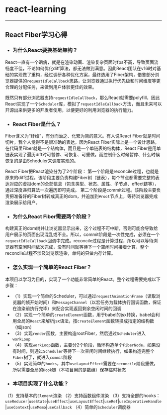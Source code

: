 # react-learning 

----------------------------------------

## React Fiber学习心得

- ### 为什么React要换基础架构？

React一直有一个诟病，就是在渲染动画、渲染复杂页面时fps不高，导致页面流畅度不佳，不论如何优化diff算法，都无法做到满意。因此React团队在v16时对基础的实现做了重构，经过调研各种优化方案，最终选用了Fiber架构，借鉴部分浏览器提供的`requestIdleCallback`思路，让浏览器通过执行优先级和时间维度等更合理的分配任务，来做到用户体验更佳的效果。

既然只有部分浏览器支持`requestIdleCallback`，那么React就需要polyfill，因此React实现了一个`Scheduler`库，模拟了`requestIdleCallback`方法，而且未来可以开源出来供更多的开发者使用，以便更好的利用浏览器的执行能力。

- ### React Fiber是什么？

Fiber含义为“纤维”，有分而治之、化繁为简的意义。有人说React Fiber就是时间切片，我个人觉得不是很准确的表达，因为React Fiber实际上是一个设计思路，在代码里Fiber就是一个结构体，而且是一个单链表的结构体，React Fiber是用单链表实现了遍历diff时可暂停、可恢复、可重做。而控制什么时候暂停、什么时候恢复的是由Scheduler来调度实现的。

React Fiber把React渲染分为了2个阶段：
第一个阶段是reconcile过程，也就是原来的diff过程。该阶段主要负责构建Fiber树（链表），每个节点都需要完整的表达对应的虚拟dom的全部信息（包含类型、状态、属性、子节点、effect链等），通过深度递归算法一次遍历即可完成。
第二个阶段是commit过程。该阶段主要负责把准备好的Fiber树转成真正的dom，并追加到`#root`节点上，等待浏览器完成渲染展示给用户。

- ### 为什么React Fiber需要两个阶段？

构建真正的dom树并让浏览器显示出来，这个过程不可中断，否则可能会导致给用户展示的页面出现混乱或不全。所以，commit阶段是一次性完成，必须在一个`requestIdleCallback`回调中完成。reconcile过程是计算过程，所以可以等待浏览器有空闲时间依次完成，没有时间就等待下一个空闲时间接着计算，整个reconcile过程不涉及浏览器渲染，单纯的只做内存计算。

- ### 怎么实现一个简单的React Fiber？

本项目以学习为目的，实现了一个功能非常简单的React。整个过程需要完成以下步骤：
* （1）实现一个简单的Scheduler，可以通过`requestAnimationFrame`（读取浏览器的帧开始时间）和`MessageChannel`（以宏任务为载体执行回调函数，保证在渲染前执行完毕）来配合实现返回剩余空闲时间的回调
* （2）实现一个简单的`createElement`函数，用于babel的jsx转换，babel会利用全局的`React`来解析jsx语法，按`createElement`函数转换成指定的结构数（如json）
* （3）实现`render`函数，主要构造rootFiber，然后通过`Scheduler`进入`workLoop`
* （4）实现`workLoop`函数，主要分2个阶段，循环构造单个`FiberNode`，如果没有时间，则通过`Scheduler`等待下一次空闲时间继续执行，如果构造完整个`Fiber`树了，就进入`commit`阶段
* （5）实现简单的`hooks`，其中`useLayoutEffect`需要在`reconcile`阶段重做，所以需要全局的`Hook`链（本项目用的是数组）保存临时状态


- ### 本项目实现了什么功能？
（1）支持基本的`Element`渲染
（2）支持函数组件渲染
（3）支持全部的hooks：`useReducer`|`useState`|`useEffect`|`useLayoutEffect`|`useRef`|`useImperativeHandle`|`useContext`|`useMemo`|`useCallback`
（4）简单的`Scheduler`调度器
